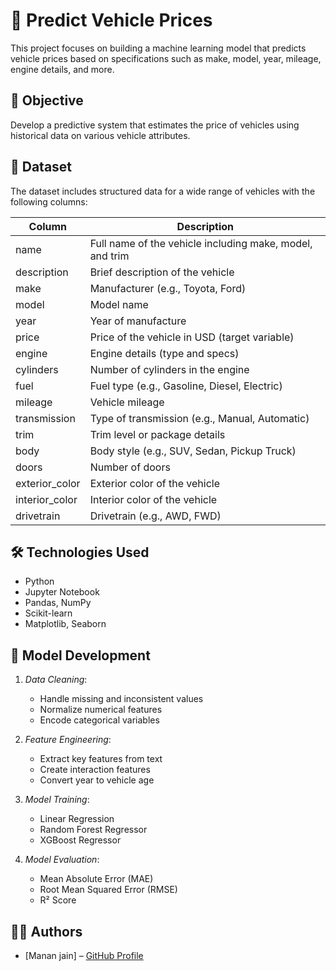# 🚗 Predict Vehicle Prices

This project focuses on building a machine learning model that predicts vehicle prices based on specifications such as make, model, year, mileage, engine details, and more.

## 📌 Objective

Develop a predictive system that estimates the price of vehicles using historical data on various vehicle attributes.

## 📂 Dataset

The dataset includes structured data for a wide range of vehicles with the following columns:

| Column | Description |
|--------|-------------|
| name | Full name of the vehicle including make, model, and trim |
| description | Brief description of the vehicle |
| make | Manufacturer (e.g., Toyota, Ford) |
| model | Model name |
| year | Year of manufacture |
| price | Price of the vehicle in USD (target variable) |
| engine | Engine details (type and specs) |
| cylinders | Number of cylinders in the engine |
| fuel | Fuel type (e.g., Gasoline, Diesel, Electric) |
| mileage | Vehicle mileage |
| transmission | Type of transmission (e.g., Manual, Automatic) |
| trim | Trim level or package details |
| body | Body style (e.g., SUV, Sedan, Pickup Truck) |
| doors | Number of doors |
| exterior_color | Exterior color of the vehicle |
| interior_color | Interior color of the vehicle |
| drivetrain | Drivetrain (e.g., AWD, FWD) |

## 🛠 Technologies Used

- Python
- Jupyter Notebook
- Pandas, NumPy
- Scikit-learn
- Matplotlib, Seaborn

## 🧠 Model Development

1. *Data Cleaning*:
   - Handle missing and inconsistent values
   - Normalize numerical features
   - Encode categorical variables

2. *Feature Engineering*:
   - Extract key features from text
   - Create interaction features
   - Convert year to vehicle age

3. *Model Training*:
   - Linear Regression
   - Random Forest Regressor
   - XGBoost Regressor

4. *Model Evaluation*:
   - Mean Absolute Error (MAE)
   - Root Mean Squared Error (RMSE)
   - R² Score

## 👩‍💻 Authors

- [Manan jain] – [GitHub Profile]((https://github.com/mananjain1124))
